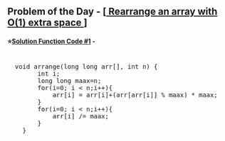 ## Problem of the Day - [<a href="https://practice.geeksforgeeks.org/problems/rearrange-an-array-with-o1-extra-space3142/1"> Rearrange an array with O(1) extra space </a>]


#### ⭐<ins>Solution Function Code #1</ins> -
<pre>

  void arrange(long long arr[], int n) {
        int i;
        long long maax=n; 
        for(i=0; i < n;i++){
            arr[i] = arr[i]+(arr[arr[i]] % maax) * maax;
        }
        for(i=0; i < n;i++){
            arr[i] /= maax;
        }
    }
</pre>
